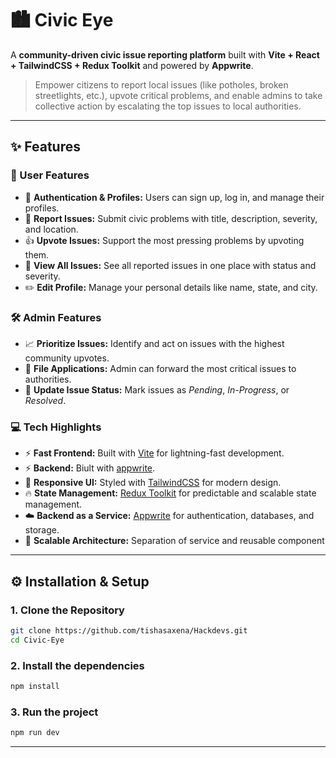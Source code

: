 # 🏙️ Civic Eye

A **community-driven civic issue reporting platform** built with **Vite + React + TailwindCSS + Redux Toolkit** and powered by **Appwrite**.

> Empower citizens to report local issues (like potholes, broken streetlights, etc.), upvote critical problems, and enable admins to take collective action by escalating the top issues to local authorities.

---

## ✨ Features

### 👤 User Features
- 🔐 **Authentication & Profiles:** Users can sign up, log in, and manage their profiles.
- 📢 **Report Issues:** Submit civic problems with title, description, severity, and location.
- 👍 **Upvote Issues:** Support the most pressing problems by upvoting them.
- 👀 **View All Issues:** See all reported issues in one place with status and severity.
- ✏️ **Edit Profile:** Manage your personal details like name, state, and city.

### 🛠️ Admin Features
- 📈 **Prioritize Issues:** Identify and act on issues with the highest community upvotes.
- 📝 **File Applications:** Admin can forward the most critical issues to authorities.
- 🔄 **Update Issue Status:** Mark issues as *Pending*, *In-Progress*, or *Resolved*.

### 💻 Tech Highlights
- ⚡ **Fast Frontend:** Built with [Vite](https://vitejs.dev/) for lightning-fast development.
- ⚡ **Backend:** Biult with [appwrite](https://appwrite.io/).
- 🎨 **Responsive UI:** Styled with [TailwindCSS](https://tailwindcss.com/) for modern design.
- 🔥 **State Management:** [Redux Toolkit](https://redux-toolkit.js.org/) for predictable and scalable state management.
- ☁️ **Backend as a Service:** [Appwrite](https://appwrite.io/) for authentication, databases, and storage.
- 🚀 **Scalable Architecture:** Separation of service and reusable component

---

## ⚙️ Installation & Setup

### 1. Clone the Repository
```bash
git clone https://github.com/tishasaxena/Hackdevs.git
cd Civic-Eye
```
### 2. Install the dependencies
```bash
npm install
```
### 3. Run the project
```bash
npm run dev
```
---



